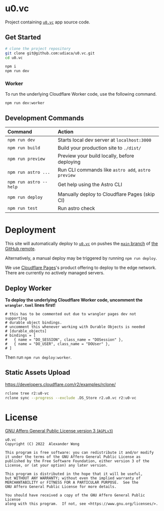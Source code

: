 # u0.vc

Project containing [`u0.vc`](https://u0.vc) app source code.

## Get Started

```bash
# clone the project repository
git clone git@github.com:udiaca/u0.vc.git
cd u0.vc

npm i
npm run dev
```

### Worker

To run the underlying Cloudflare Worker code, use the following command.
```
npm run dev:worker
```

## Development Commands

| Command                | Action                                             |
| :--------------------- | :------------------------------------------------- |
| `npm run dev`          | Starts local dev server at `localhost:3000`        |
| `npm run build`        | Build your production site to `./dist/`            |
| `npm run preview`      | Preview your build locally, before deploying       |
| `npm run astro ...`    | Run CLI commands like `astro add`, `astro preview` |
| `npm run astro --help` | Get help using the Astro CLI                       |
| `npm run deploy`       | Manually deploy to Cloudflare Pages (skip CI)      |
| `npm run test`         | Run astro check                                    |

# Deployment

This site will automatically deploy to [`u0.vc`](https://u0.vc) on pushes the [`main` branch](https://github.com/udiaca/u0.vc/tree/main) of [the GitHub remote](https://github.com/udiaca/u0.vc).

Alternatively, a manual deploy may be triggered by running `npm run deploy`.

We use [Cloudflare Pages](https://pages.cloudflare.com/)'s product offering to deploy to the edge network. There are currently no actively managed servers.

## Deploy Worker

**To deploy the underlying Cloudflare Worker code, uncomment the `wrangler.toml` lines first!**

```
# this has to be commented out due to wrangler pages dev not supporting
# durable object bindings.
# uncomment this whenever working with Durable Objects is needed
# [durable_objects]
# bindings = [
#   { name = "DO_SESSION", class_name = "DOSession" },
#   { name = "DO_USER", class_name = "DOUser" },
# ]
```

Then run `npm run deploy:worker`.

## Static Assets Upload
https://developers.cloudflare.com/r2/examples/rclone/

```bash
rclone tree r2:u0-vc
rclone sync --progress --exclude .DS_Store r2.u0.vc r2:u0-vc
```

# License

[GNU Affero General Public License version 3 (`AGPLv3`)](https://www.gnu.org/licenses/agpl-3.0.html)

```
u0.vc
Copyright (C) 2022  Alexander Wong

This program is free software: you can redistribute it and/or modify
it under the terms of the GNU Affero General Public License as
published by the Free Software Foundation, either version 3 of the
License, or (at your option) any later version.

This program is distributed in the hope that it will be useful,
but WITHOUT ANY WARRANTY; without even the implied warranty of
MERCHANTABILITY or FITNESS FOR A PARTICULAR PURPOSE.  See the
GNU Affero General Public License for more details.

You should have received a copy of the GNU Affero General Public License
along with this program.  If not, see <https://www.gnu.org/licenses/>.
```
